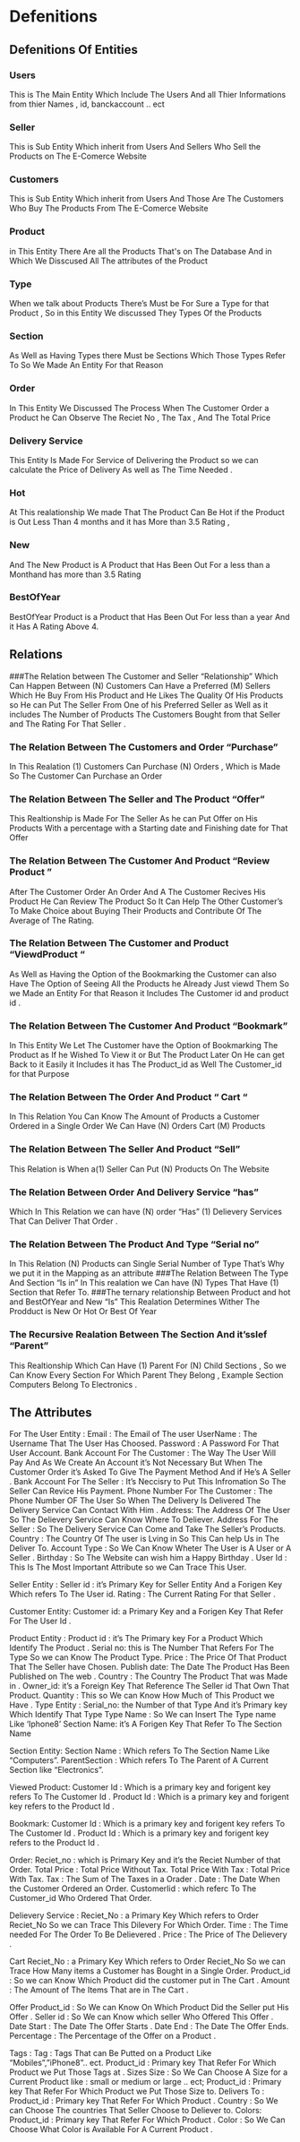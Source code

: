 # Defenitions

## Defenitions Of Entities

### Users 
This is The Main Entity Which Include The Users And all Thier Informations from thier Names , id, banckaccount .. ect 
### Seller
This is Sub Entity Which inherit from Users And Sellers Who Sell the Products on The E-Comerce 
Website

### Customers
This is Sub Entity Which inherit from Users And Those Are The Customers Who Buy The Products From The E-Comerce Website

### Product
in This Entity There Are all the Products That's on The Database And in Which We Disscused All The attributes of the Product 

###  Type
When we talk about Products There’s Must be For Sure a Type for that Product , So in this Entity We discussed They Types Of the Products  

### Section
As Well as Having Types there Must be Sections Which Those Types Refer To So We Made An Entity For that Reason

###  Order 
In This Entity We Discussed The Process When The Customer Order a Product he Can Observe The Reciet No , The Tax , And The Total Price  

###  Delivery Service
This Entity Is Made For Service of Delivering the Product so we can calculate the Price of Delivery As well as The Time Needed .
### Hot
At This realationship We made That The Product Can Be Hot if the Product is Out Less Than 4 months  and it has More than 3.5 Rating ,
### New
And The New Product is A Product that Has Been Out For a less than a Monthand has more than 3.5 Rating 
### BestOfYear
BestOfYear Product is  a Product that Has Been Out For less than a year And it Has A Rating Above 4.

## Relations 
 ###The Relation between The Customer and Seller “Relationship” 
Which Can Happen Between (N) Customers Can Have a Preferred (M) Sellers Which He Buy From His Product and He Likes The Quality Of His Products so He can Put The Seller From One of his Preferred Seller as Well as it includes The Number of Products The Customers Bought from that Seller and The Rating For That Seller .
### The Relation Between The Customers and Order “Purchase”
In This Realation (1) Customers Can Purchase (N) Orders , Which is Made So The Customer Can Purchase an Order
### The Relation Between The Seller and The Product “Offer”
This Realtionship is Made For The Seller As he can Put Offer  on His Products With a percentage with a Starting date and Finishing date for That Offer 

### The Relation Between The Customer And Product “Review Product ”
After The Customer Order An Order And A The Customer Recives His Product He Can Review The Product So It Can Help The Other Customer’s To Make Choice about Buying Their Products and Contribute Of The Average of The Rating. 
### The Relation Between The Customer and Product “ViewdProduct “
As Well as Having the Option of the Bookmarking the Customer can also Have The Option of Seeing All the Products he Already Just viewd Them So we Made an Entity For that Reason it Includes The Customer id and product id .
### The Relation Between The Customer And Product “Bookmark”
In This Entity We Let The Customer have the Option of Bookmarking  The Product as If he Wished To View it or But The Product Later On He can get Back to it Easily it Includes it has The Product_id as Well The Customer_id for that Purpose 
### The Relation Between The Order And Product  “ Cart “
In This Relation You Can Know The Amount of Products a Customer Ordered in a Single Order 
We Can Have (N) Orders Cart (M) Products 
### The Relation Between The Seller And Product “Sell”
This Relation is When a(1) Seller Can Put (N) Products On The Website 
### The Relation Between Order And Delivery Service “has”
Which In This Relation we can have (N) order “Has” (1) Delievery Services  That Can Deliver That Order  .
### The Relation Between The Product And Type “Serial no”
In This Relation (N) Products can Single Serial Number of Type That’s Why we put it in the Mapping as an attribute 
###The Relation Between The Type And Section “Is in”
In This realation we Can have (N) Types That Have (1) Section that Refer To.
###The ternary relationship Between Product and hot and BestOfYear and New “Is”
This Realation Determines Wither The Prodduct is New Or Hot Or Best Of Year
### The Recursive Realation Between The Section And it’sslef “Parent”
This Realtionship Which Can Have (1) Parent For (N) Child Sections , So we Can Know Every Section For Which Parent They Belong , Example Section Computers Belong To Electronics .

## The Attributes 
For The User Entity :
Email : The Email of The user 
UserName : The Username That The User Has Choosed.
Password : A Password For That User Account.
Bank Account For The Customer : The Way The User Will Pay  And As We Create An Account it’s Not Necessary But When The Customer Order it’s Asked To Give The Payment Method  And if He’s A Seller .
Bank Account For The Seller : It’s Neccisry to Put This Infromation So The Seller Can Revice His Payment.
Phone Number For The Customer : The Phone Number OF The User So When The Delivery Is Delivered The Delivery Service Can Contact With Him .
Address: The Address Of The User So The Delievery Service Can Know Where To Deliever.
Address For The Seller : So The Delivery Service Can Come and Take The Seller’s Products.
Country : The Country Of The user is Lving in So This Can help Us in The Deliver To.
Account Type : So We Can Know Wheter The User is A User or A Seller .
Birthday : So The Website can wish him a Happy Birthday .
User Id : This Is The Most Important Attribute so we Can Trace This User.

Seller Entity : 
Seller id : it’s Primary Key for Seller Entity And a Forigen Key Which refers To The User id.
Rating : The Current Rating For that  Seller .

Customer Entity:
Customer id: a Primary Key and a  Forigen Key That Refer For The User Id .

Product Entity :
Product id : it’s The Primary key For a Product Which Identify The Product .
Serial no: this is The Number That Refers For The Type So we can Know The Product Type.
Price : The Price Of That Product That The Seller have Chosen.
Publish date: The Date The Product Has Been Published on The web .
Country : The Country The Product That was Made in .
Owner_id: it’s a Foreign Key That Reference The Seller id That Own That Product.
Quantity : This so We can Know How Much of This Product we Have .
Type Entity : 
Serial_no: the Number of that Type And it’s Primary key Which Identify That Type
Type Name : So We can Insert The Type name Like ‘Iphone8’
Section Name: it’s A Forigen Key That Refer To The Section Name 

Section Entity:
Section Name : Which refers To The Section Name Like “Computers”.
ParentSection : Which refers To The Parent of A Current Section like “Electronics”.

Viewed Product:	
Customer Id : Which is a primary key and forigent key refers To The Customer Id .
Product Id : Which is a primary key and forigent key refers to the Product Id .

Bookmark:
Customer Id : Which is a primary key and forigent key refers To The Customer Id .
Product Id : Which is a primary key and forigent key refers to the Product Id .

Order:
Reciet_no : which is Primary Key and it’s the Reciet Number of that Order.
Total Price : Total Price Without Tax.
Total Price With Tax : Total Price With Tax.
Tax : The Sum of The Taxes in a Orader .
Date : The Date When the Customer Ordered an Order.
CustomerIid : which referc To The Customer_id  Who Ordered That Order.

Delievery Service : 
Reciet_No : a Primary Key Which refers to Order Reciet_No So we can Trace This Dilevery For Which Order.
Time :  The Time needed For The Order To Be Delievered .
Price : The Price of The Delievery .

Cart
Reciet_No : a Primary Key Which refers to Order Reciet_No So we can Trace How Many items a Customer has Bought in a Single Order.
Product_id : So we can Know Which Product did the customer put in The Cart .
Amount : The Amount of The Items That are in The Cart .

Offer
Product_id : So We can Know On Which Product Did the Seller put His Offer .
Seller id : So We can Know which seller Who Offered This Offer .
Date Start : The Date The Offer Starts .
Date End : The Date The Offer Ends.
Percentage : The Percentage of the Offer on a Product .

Tags :
Tag : 
Tags That can Be Putted on a Product Like “Mobiles”,”iPhone8”.. ect.
Product_id : Primary key That Refer For Which Product we Put Those Tags at .
Sizes
Size : So We Can Choose A Size for a Current Product like : small or medium or large .. ect;
Product_id : Primary key That Refer For Which Product we Put Those Size to.
Delivers To :
Product_id : Primary key That Refer For Which Product .
Country : So We can Choose The countries That Seller Choose to Deliever to.
Colors:
Product_id : Primary key That Refer For Which Product .
Color : So We Can Choose What Color is Available For A Current Product .




